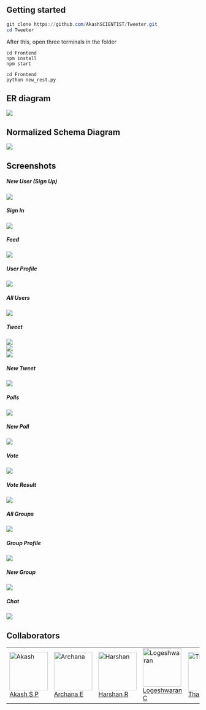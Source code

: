 ## Getting started

```powershell
git clone https://github.com/AkashSCIENTIST/Tweeter.git
cd Tweeter
```

After this, open three terminals in the folder

```shell
cd Frontend
npm install
npm start
```

```shell
cd Frontend
python new_rest.py
```

## ER diagram
<img src="Photos\ER.PNG">

## Normalized Schema Diagram
<img src="Photos\schema_diagram.jpeg">

## Screenshots

##### New User (Sign Up)
<img src="Screenshots\sign_in.png"></img>

##### Sign In
<img src="Screenshots\sign_up.png"></img>

##### Feed
<img src="Screenshots\home.png"></img>

##### User Profile
<img src="Screenshots\user.png">

##### All Users
<img src="Screenshots\all_users.png">

##### Tweet
<img src="Screenshots\tweet1.png"><br>
<img src="Screenshots\tweet2.png"><br>
<img src="Screenshots\tweet3.png">

##### New Tweet
<img src="Screenshots\new_tweet.png">

##### Polls
<img src="Screenshots\poll.png">

##### New Poll
<img src="Screenshots\new_poll.png">

##### Vote
<img src="Screenshots\vote.png">

##### Vote Result
<img src="Screenshots\vote_result.png">

##### All Groups
<img src="Screenshots\groups.png">

##### Group Profile
<img src="Screenshots\group_profile.png">

##### New Group
<img src="Screenshots\new_group.png">

##### Chat
<img src="Screenshots\chat.png">



## Collaborators

<table>
<tr>
<td><a href="https://github.com/AkashSCIENTIST"><img src="https://avatars.githubusercontent.com/u/25793714?v=4" alt="Akash" height="100px" width="100px"></img><br>Akash S P</a></td>
<td><a href="https://github.com/sunshine-haze321"><img src="https://avatars.githubusercontent.com/u/74647057?v=4" alt="Archana" height="100px" width="100px">
</img><br>Archana E</a></td>
<td><a href="https://github.com/Harshan-R"><img src="https://avatars.githubusercontent.com/u/104904345?v=4" alt="Harshan" height="100px" width="100px">
</img><br>Harshan R</a></td>
<td><a href="https://github.com/LOGESHWARAN-C"><img src="https://avatars.githubusercontent.com/u/95399936?v=4" alt="Logeshwaran" height="100px" width="100px">
</img><br>Logeshwaran C</a></td>
<td><a href="https://github.com/KcT71"><img src="https://avatars.githubusercontent.com/u/104819565?v=4" alt="Tharun" height="100px" width="100px">
</img><br>Tharun K C</a></td>
</tr>
</table>